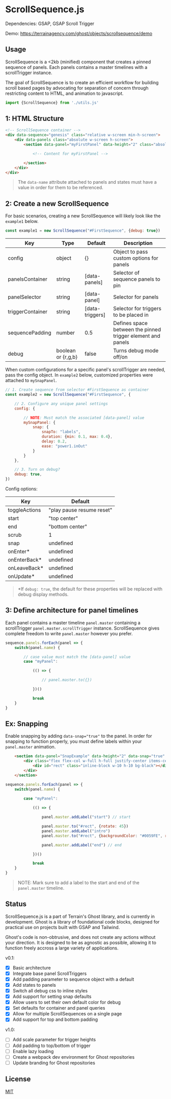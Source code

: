 # ScrollSequence.js

Dependencies: GSAP, GSAP Scroll Trigger

Demo: https://terrainagency.com/ghost/objects/scrollsequence/demo

## Usage

ScrollSequence is a <2kb (minified) component that creates a pinned sequence of panels. Each panels contains a master timelines with a scrollTrigger instance. 

The goal of ScrollSequence is to create an efficient workflow for building scroll based pages by advocating for separation of concern through restricting content to HTML, and animation to javascript. 


```javascript
import {ScrollSequence} from './utils.js'
```

## 1: HTML Structure

```HTML
<!-- ScrollSequence container -->
<div data-sequence="genesis" class="relative w-screen min-h-screen">
    <div data-panels class="absolute w-screen h-screen">
        <section data-panel="myFirstPanel" data-height="2" class="absolute w-screen h-screen">

            <!-- Content for myFirstPanel -->

        </section>
    </div>
</div>
```

> The `data-name` attribute attached to panels and states must have a value in order for them to be referenced.

## 2: Create a new ScrollSequence

For basic scenarios, creating a new ScrollSequence will likely look like the `example1` below. 

```javascript
const example1 = new ScrollSequence("#FirstSequence", {debug: true})
```

Key | Type | Default | Description
------------ | ------------ | ------------ | ------------
config | object | {} | Object to pass custom options for panels
panelsContainer | string | [data-panels] | Selector of sequence panels to pin
panelSelector | string | [data-panel] | Selector for panels
triggerContainer | string | [data-triggers] | Selector for triggers to be placed in
sequencePadding | number | 0.5 | Defines space between the pinned trigger element and panels
debug | boolean or {r,g,b} | false | Turns debug mode off/on

When custom configurations for a specific panel's scrollTrigger are needed, pass the config object. In `example2` below, customized properties were attached to `mySnapPanel`. 

```javascript
// 1. Create sequence from selector #FirstSequence as container
const example2 = new ScrollSequence("#FirstSequence", {

    // 2. Configure any unique panel settings
    config: {

        // NOTE: Must match the associated [data-panel] value
        mySnapPanel: {
            snap: {
                snapTo: "labels", 
                duration: {min: 0.1, max: 0.4}, 
                delay: 0.2, 
                ease: "power1.inOut" 
            }
        }
    },

    // 3. Turn on debug?
    debug: true,
})
```

Config options:

Key | Default
------------ | ------------ 
toggleActions | "play pause resume reset"
start | "top center"
end | "bottom center"
scrub | 1
snap | undefined 
onEnter* | undefined
onEnterBack* | undefined
onLeaveBack* | undefined
onUpdate* | undefined

> *If `debug: true`, the default for these properties will be replaced with debug display methods.

## 3: Define architecture for panel timelines

Each panel contains a master timeline `panel.master` containing a scrollTrigger `panel.master.scrollTrigger` instance. ScrollSequence gives complete freedom to write `panel.master` however you prefer.

```javascript
sequence.panels.forEach(panel => {
    switch(panel.name) {

        // case value must match the [data-panel] value
        case "myPanel":

            (() => {

                // panel.master.to({})

            })()

            break
    }
}
```

## Ex: Snapping

Enable snapping by adding `data-snap="true"` to the panel. In order for snapping to function properly, you must define labels within your `panel.master` animation. 

```html
    <section data-panel="SnapExample" data-height="2" data-snap="true" class="absolute w-screen h-screen">
        <div class="flex flex-col w-full h-full justify-center items-center">
            <div id="rect" class="inline-block w-10 h-10 bg-black"></div>
        </div>
    </section>
```

```javascript
sequence.panels.forEach(panel => {
    switch(panel.name) {
        
        case "myPanel":

            (() => {

                panel.master.addLabel("start") // start

                panel.master.to("#rect", {rotate: 45})
                panel.master.addLabel("intro")
                panel.master.to("#rect", {backgroundColor: "#0059FE", rotate: 0})

                panel.master.addLabel("end") // end

            })()

            break
    }
}
```

> NOTE: Mark sure to add a label to the start and end of the `panel.master` timeline.

## Status

ScrollSequence.js is a part of Terrain's Ghost library, and is currently in development. Ghost is a library of foundational code blocks, designed for practical use on projects built with GSAP and Tailwind.

Ghost's code is non-obtrusive, and does not create any actions without your direction. It is designed to be as agnostic as possible, allowing it to function freely accross a large variety of applications.

v0.1:

- [x] Basic architecture 
- [x] Integrate base panel ScrollTriggers
- [x] Add padding parameter to sequence object with a default
- [x] Add states to panels
- [x] Switch all debug css to inline styles
- [x] Add support for setting snap defaults
- [x] Allow users to set their own default color for debug
- [x] Set defaults for container and panel queries
- [x] Allow for multiple ScrollSequences on a single page
- [x] Add support for top and bottom padding

v1.0:

- [ ] Add scale parameter for trigger heights
- [ ] Add padding to top/bottom of trigger
- [ ] Enable lazy loading
- [ ] Create a webpack dev environment for Ghost repositories
- [ ] Update branding for Ghost repositories

## License

[MIT](https://choosealicense.com/licenses/mit/)
